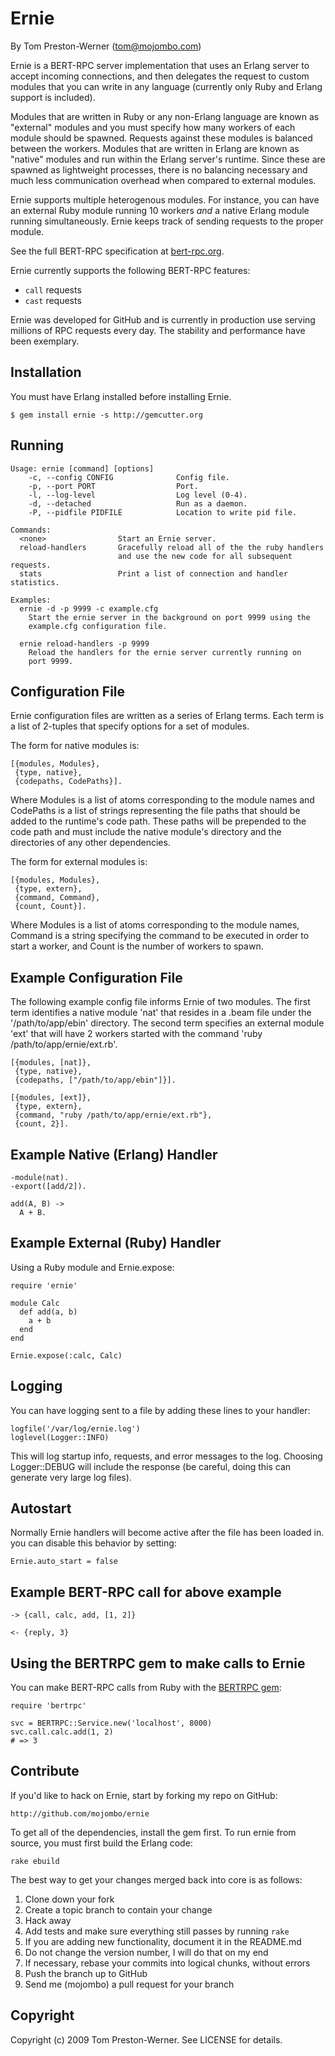 Ernie
=====

By Tom Preston-Werner (tom@mojombo.com)

Ernie is a BERT-RPC server implementation that uses an Erlang server to accept
incoming connections, and then delegates the request to custom modules that
you can write in any language (currently only Ruby and Erlang support is
included).

Modules that are written in Ruby or any non-Erlang language are known as
"external" modules and you must specify how many workers of each module should
be spawned. Requests against these modules is balanced between the workers.
Modules that are written in Erlang are known as "native" modules and run
within the Erlang server's runtime. Since these are spawned as lightweight
processes, there is no balancing necessary and much less communication
overhead when compared to external modules.

Ernie supports multiple heterogenous modules. For instance, you can have an
external Ruby module running 10 workers *and* a native Erlang module running
simultaneously. Ernie keeps track of sending requests to the proper module.

See the full BERT-RPC specification at [bert-rpc.org](http://bert-rpc.org).

Ernie currently supports the following BERT-RPC features:

* `call` requests
* `cast` requests

Ernie was developed for GitHub and is currently in production use serving
millions of RPC requests every day. The stability and performance have been
exemplary.


Installation
------------

You must have Erlang installed before installing Ernie.

    $ gem install ernie -s http://gemcutter.org


Running
-------

    Usage: ernie [command] [options]
        -c, --config CONFIG              Config file.
        -p, --port PORT                  Port.
        -l, --log-level                  Log level (0-4).
        -d, --detached                   Run as a daemon.
        -P, --pidfile PIDFILE            Location to write pid file.

    Commands:
      <none>                Start an Ernie server.
      reload-handlers       Gracefully reload all of the the ruby handlers
                            and use the new code for all subsequent requests.
      stats                 Print a list of connection and handler statistics.

    Examples:
      ernie -d -p 9999 -c example.cfg
        Start the ernie server in the background on port 9999 using the
        example.cfg configuration file.

      ernie reload-handlers -p 9999
        Reload the handlers for the ernie server currently running on
        port 9999.


Configuration File
------------------

Ernie configuration files are written as a series of Erlang terms. Each term is a list of 2-tuples that specify options for a set of modules.

The form for native modules is:

    [{modules, Modules},
     {type, native},
     {codepaths, CodePaths}].

Where Modules is a list of atoms corresponding to the module names and
CodePaths is a list of strings representing the file paths that should be
added to the runtime's code path. These paths will be prepended to the code
path and must include the native module's directory and the directories of any
other dependencies.

The form for external modules is:

    [{modules, Modules},
     {type, extern},
     {command, Command},
     {count, Count}].

Where Modules is a list of atoms corresponding to the module names, Command is
a string specifying the command to be executed in order to start a worker, and
Count is the number of workers to spawn.


Example Configuration File
--------------------------

The following example config file informs Ernie of two modules. The first term
identifies a native module 'nat' that resides in a .beam file under the
'/path/to/app/ebin' directory. The second term specifies an external module
'ext' that will have 2 workers started with the command 'ruby
/path/to/app/ernie/ext.rb'.

    [{modules, [nat]},
     {type, native},
     {codepaths, ["/path/to/app/ebin"]}].

    [{modules, [ext]},
     {type, extern},
     {command, "ruby /path/to/app/ernie/ext.rb"},
     {count, 2}].


Example Native (Erlang) Handler
-------------------------------

    -module(nat).
    -export([add/2]).

    add(A, B) ->
      A + B.


Example External (Ruby) Handler
-------------------------------

Using a Ruby module and Ernie.expose:

    require 'ernie'
    
    module Calc
      def add(a, b)
        a + b
      end
    end
    
    Ernie.expose(:calc, Calc)


Logging
-------

You can have logging sent to a file by adding these lines to your handler:

    logfile('/var/log/ernie.log')
    loglevel(Logger::INFO)

This will log startup info, requests, and error messages to the log. Choosing
Logger::DEBUG will include the response (be careful, doing this can generate
very large log files).


Autostart
---------

Normally Ernie handlers will become active after the file has been loaded in.
you can disable this behavior by setting:

    Ernie.auto_start = false


Example BERT-RPC call for above example
---------------------------------------

    -> {call, calc, add, [1, 2]}

    <- {reply, 3}


Using the BERTRPC gem to make calls to Ernie
--------------------------------------------

You can make BERT-RPC calls from Ruby with the [BERTRPC gem](http://github.com/mojombo/bertrpc):

    require 'bertrpc'

    svc = BERTRPC::Service.new('localhost', 8000)
    svc.call.calc.add(1, 2)
    # => 3


Contribute
----------

If you'd like to hack on Ernie, start by forking my repo on GitHub:

    http://github.com/mojombo/ernie

To get all of the dependencies, install the gem first. To run ernie from
source, you must first build the Erlang code:

    rake ebuild

The best way to get your changes merged back into core is as follows:

1. Clone down your fork
1. Create a topic branch to contain your change
1. Hack away
1. Add tests and make sure everything still passes by running `rake`
1. If you are adding new functionality, document it in the README.md
1. Do not change the version number, I will do that on my end
1. If necessary, rebase your commits into logical chunks, without errors
1. Push the branch up to GitHub
1. Send me (mojombo) a pull request for your branch


Copyright
---------

Copyright (c) 2009 Tom Preston-Werner. See LICENSE for details.
